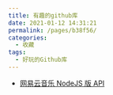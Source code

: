 ```yaml
---
title: 有趣的github库
date: 2021-01-12 14:31:21
permalink: /pages/b38f56/
categories:
  - 收藏
tags:
  - 好玩的Github库
---
```


- [网易云音乐 NodeJS 版 API](https://binaryify.github.io/NeteaseCloudMusicApi/)